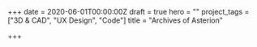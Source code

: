 +++
date = 2020-06-01T00:00:00Z
draft = true
hero = ""
project_tags = ["3D & CAD", "UX Design", "Code"]
title = "Archives of Asterion"

+++
